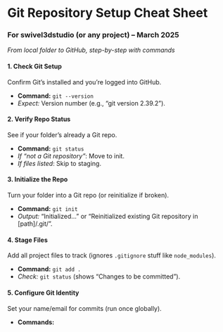 # Git Repository Setup Cheat Sheet

### For swivel3dstudio (or any project) – March 2025

*From local folder to GitHub, step-by-step with commands*

#### 1. Check Git Setup

Confirm Git’s installed and you’re logged into GitHub.
- **Command:** `git --version`
- *Expect:* Version number (e.g., “git version 2.39.2”).

#### 2. Verify Repo Status  
See if your folder’s already a Git repo.  
- **Command:** `git status`  
- *If “not a Git repository”*: Move to init.  
- *If files listed*: Skip to staging.

#### 3. Initialize the Repo  
Turn your folder into a Git repo (or reinitialize if broken).  
- **Command:** `git init`  
- *Output:* “Initialized…” or “Reinitialized existing Git repository in [path]/.git/”.

#### 4. Stage Files
Add all project files to track (ignores `.gitignore` stuff like `node_modules`).
- **Command:** `git add .`
- *Check:* `git status` (shows “Changes to be committed”).

#### 5. Configure Git Identity
Set your name/email for commits (run once globally).
- **Commands:**